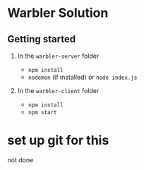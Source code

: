 # Warbler Solution

## Getting started

1.  In the `warbler-server` folder

    * `npm install`
    * `nodemon` (if installed) or `node index.js`

2.  In the `warbler-client` folder

    * `npm install`
    * `npm start`
    
# set up git for this

not done
